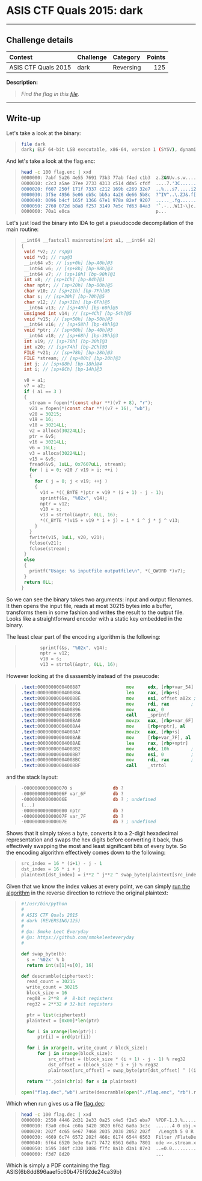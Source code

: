 # ASIS CTF Quals 2015: dark

----------
## Challenge details
| Contest        | Challenge     | Category  | Points |
|:---------------|:--------------|:----------|-------:|
| ASIS CTF Quals 2015 | dark | Reversing |    125 |

**Description:**
>*Find the flag in this [file](challenge).*

----------
## Write-up

Let's take a look at the binary:

>```bash
>file dark
>dark; ELF 64-bit LSB executable, x86-64, version 1 (SYSV), dynamically linked (uses shared libs), for GNU/Linux 2.6.26, stripped
>```

And let's take a look at the flag.enc:

>```bash
>head -c 100 flag.enc | xxd
>0000000: 7abf 5a26 4e55 7691 73b3 77ab f4ed c1b3  z.Z&NUv.s.w.....
>0000010: c2c3 a5ae 37ee 2733 4313 c514 dda5 cfdf  ....7.'3C.......
>0000020: f607 250f 171f 7337 c212 169b c269 32e7  ..%...s7.....i2.
>0000030: 3f5e 4956 5e06 eb5c bb5a 4a26 de66 5b8c  ?^IV^..\.ZJ&.f[.
>0000040: 0096 b4cf 165f 1366 67e1 978a 82ef 9207  ....._.fg.......
>0000050: 2760 072d b8a8 f257 3149 7e5c 7d63 84a3  '`.-...W1I~\}c..
>0000060: 70a1 e0ca                                p...
>```

Let's just load the binary into IDA to get a pseudocode decompilation of the main routine:

>```c
>__int64 __fastcall mainroutine(int a1, __int64 a2)
>{
>  void *v2; // rsp@3
>  void *v3; // rsp@3
>  __int64 v5; // [sp+0h] [bp-A0h]@3
>  __int64 v6; // [sp+8h] [bp-98h]@3
>  __int64 v7; // [sp+10h] [bp-90h]@1
>  int v8; // [sp+1Ch] [bp-84h]@1
>  char nptr; // [sp+20h] [bp-80h]@5
>  char v10; // [sp+21h] [bp-7Fh]@5
>  char s; // [sp+30h] [bp-70h]@5
>  char v12; // [sp+31h] [bp-6Fh]@5
>  __int64 v13; // [sp+40h] [bp-60h]@5
>  unsigned int v14; // [sp+4Ch] [bp-54h]@5
>  void *v15; // [sp+50h] [bp-50h]@3
>  __int64 v16; // [sp+58h] [bp-48h]@3
>  void *ptr; // [sp+60h] [bp-40h]@3
>  __int64 v18; // [sp+68h] [bp-38h]@3
>  int v19; // [sp+70h] [bp-30h]@3
>  int v20; // [sp+74h] [bp-2Ch]@3
>  FILE *v21; // [sp+78h] [bp-28h]@3
>  FILE *stream; // [sp+80h] [bp-20h]@3
>  int j; // [sp+88h] [bp-18h]@4
>  int i; // [sp+8Ch] [bp-14h]@3
>
>  v8 = a1;
>  v7 = a2;
>  if ( a1 == 3 )
>  {
>    stream = fopen(*(const char **)(v7 + 8), "r");
>    v21 = fopen(*(const char **)(v7 + 16), "wb");
>    v20 = 30215;
>    v19 = 16;
>    v18 = 30214LL;
>    v2 = alloca(30224LL);
>    ptr = &v5;
>    v16 = 30214LL;
>    v6 = 16LL;
>    v3 = alloca(30224LL);
>    v15 = &v5;
>    fread(&v5, 1uLL, 0x7607uLL, stream);
>    for ( i = 0; v20 / v19 > i; ++i )
>    {
>      for ( j = 0; j < v19; ++j )
>      {
>        v14 = *((_BYTE *)ptr + v19 * (i + 1) - j - 1);
>        sprintf(&s, "%02x", v14);
>        nptr = v12;
>        v10 = s;
>        v13 = strtol(&nptr, 0LL, 16);
>        *((_BYTE *)v15 + v19 * i + j) = i * i ^ j * j ^ v13;
>      }
>    }
>    fwrite(v15, 1uLL, v20, v21);
>    fclose(v21);
>    fclose(stream);
>  }
>  else
>  {
>    printf("Usage: %s inputfile outputfile\n", *(_QWORD *)v7);
>  }
>  return 0LL;
>}
>```

So we can see the binary takes two arguments: input and output filenames. It then opens the input file, reads at most 30215 bytes into a buffer, transforms them in some fashion and writes the result to the output file. Looks like a straightforward encoder with a static key embedded in the binary.

The least clear part of the encoding algorithm is the following:

>```c
>        sprintf(&s, "%02x", v14);
>        nptr = v12;
>        v10 = s;
>        v13 = strtol(&nptr, 0LL, 16);
>```

However looking at the disassembly instead of the pseucode:

>```asm
>.text:0000000000400887                 mov     edx, [rbp+var_54]
>.text:000000000040088A                 lea     rax, [rbp+s]
>.text:000000000040088E                 mov     esi, offset a02x ; "%02x"
>.text:0000000000400893                 mov     rdi, rax        ; s
>.text:0000000000400896                 mov     eax, 0
>.text:000000000040089B                 call    _sprintf
>.text:00000000004008A0                 movzx   eax, [rbp+var_6F]
>.text:00000000004008A4                 mov     [rbp+nptr], al
>.text:00000000004008A7                 movzx   eax, [rbp+s]
>.text:00000000004008AB                 mov     [rbp+var_7F], al
>.text:00000000004008AE                 lea     rax, [rbp+nptr]
>.text:00000000004008B2                 mov     edx, 10h        ; base
>.text:00000000004008B7                 mov     esi, 0          ; endptr
>.text:00000000004008BC                 mov     rdi, rax        ; nptr
>.text:00000000004008BF                 call    _strtol
>```

and the stack layout:

>```asm
>-0000000000000070 s               db ?
>-000000000000006F var_6F          db ?
>-000000000000006E                 db ? ; undefined
>(...)
>-0000000000000080 nptr            db ?
>-000000000000007F var_7F          db ?
>-000000000000007E                 db ? ; undefined
>```

Shows that it simply takes a byte, converts it to a 2-digit hexadecimal representation and swaps the hex digits before converting it back, thus effectively swapping the most and least significant bits of every byte. So the encoding algorithm effectively comes down to the following:

>```python
>src_index = 16 * (i+1) - j - 1
>dst_index = 16 * i + j
>plaintext[dst_index] = i**2 ^ j**2 ^ swap_byte(plaintext[src_index])
>```

Given that we know the index values at every point, we can simply [run the algorithm](solution/dark_descramble.py) in the reverse direction to retrieve the original plaintext:

>```python
>#!/usr/bin/python
>#
># ASIS CTF Quals 2015
># dark (REVERSING/125)
>#
># @a: Smoke Leet Everyday
># @u: https://github.com/smokeleeteveryday
>#
>
>def swap_byte(b):
>	s = '%02x' % b
>	return int(s[1]+s[0], 16)
>
>def descramble(ciphertext):
>	read_count = 30215
>	write_count = 30215
>	block_size = 16
>	reg08 = 2**8  #  8-bit registers
>	reg32 = 2**32 # 32-bit registers
>
>	ptr = list(ciphertext)
>	plaintext = [0x00]*len(ptr)
>
>	for i in xrange(len(ptr)):
>		ptr[i] = ord(ptr[i])
>
>	for i in xrange(0, write_count / block_size):
>		for j in xrange(block_size):
>			src_offset = (block_size * (i + 1) - j - 1) % reg32
>			dst_offset = (block_size * i + j) % reg32
>			plaintext[src_offset] = swap_byte(ptr[dst_offset] ^ ((i * i ^ j * j) % reg08))
>
>	return "".join(chr(x) for x in plaintext)
>
>open("flag.dec","wb").write(descramble(open("./flag.enc", "rb").read()))
>```

Which when run gives us a file [flag.dec](solution/flag.dec):

>```bash
>head -c 100 flag.dec | xxd
>0000000: 2550 4446 2d31 2e33 0a25 c4e5 f2e5 eba7  %PDF-1.3.%......
>0000010: f3a0 d0c4 c60a 3420 3020 6f62 6a0a 3c3c  ......4 0 obj.<<
>0000020: 202f 4c65 6e67 7468 2035 2030 2052 202f   /Length 5 0 R /
>0000030: 4669 6c74 6572 202f 466c 6174 6544 6563  Filter /FlateDec
>0000040: 6f64 6520 3e3e 0a73 7472 6561 6d0a 7801  ode >>.stream.x.
>0000050: b595 3d4f c330 1086 f7fc 8a1b d3a1 87e3  ..=O.0..........
>0000060: f3d7 8d20                                ...
>```

Which is simply a PDF containing the flag: ASIS{6b8dd896aaef5c60b475f92de24ca39b}